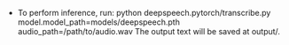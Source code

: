 
* To perform inference, run:
	python deepspeech.pytorch/transcribe.py model.model_path=models/deepspeech.pth audio_path=/path/to/audio.wav
The output text will be saved at output/.
